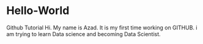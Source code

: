 # Hello-World
Github Tutorial
Hi.
My name is Azad. It is my first time working on GITHUB. i am trying to learn Data science and becoming Data Scientist.

